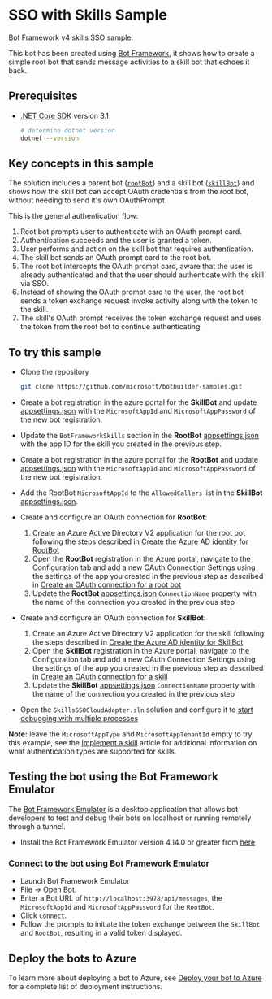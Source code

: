 # SSO with Skills Sample

Bot Framework v4 skills SSO sample.

This bot has been created using [Bot Framework](https://dev.botframework.com), it shows how to create a simple root bot that sends message activities to a skill bot that echoes it back.

## Prerequisites

- [.NET Core SDK](https://dotnet.microsoft.com/download) version 3.1

  ```bash
  # determine dotnet version
  dotnet --version
  ```

## Key concepts in this sample

The solution includes a parent bot ([`rootBot`](RootBot/Bots/RootBot.cs)) and a skill bot ([`skillBot`](SkillBot/Bots/SkillBot.cs)) and shows how the skill bot can accept OAuth credentials from the root bot, without needing to send it's own OAuthPrompt.

This is the general authentication flow:

1. Root bot prompts user to authenticate with an OAuth prompt card.
2. Authentication succeeds and the user is granted a token.
3. User performs and action on the skill bot that requires authentication.
4. The skill bot sends an OAuth prompt card to the root bot.
5. The root bot intercepts the OAuth prompt card, aware that the user is already authenticated and that the user should authenticate with the skill via SSO.
6. Instead of showing the OAuth prompt card to the user, the root bot sends a token exchange request invoke activity along with the token to the skill.
7. The skill's OAuth prompt receives the token exchange request and uses the token from the root bot to continue authenticating.

## To try this sample

- Clone the repository

    ```bash
    git clone https://github.com/microsoft/botbuilder-samples.git
    ```

- Create a bot registration in the azure portal for the **SkillBot** and update [appsettings.json](SkillBot/appsettings.json) with the `MicrosoftAppId` and `MicrosoftAppPassword` of the new bot registration.
- Update the `BotFrameworkSkills` section in the **RootBot** [appsettings.json](RootBot/appsettings.json) with the app ID for the skill you created in the previous step.
- Create a bot registration in the azure portal for the **RootBot** and update [appsettings.json](RootBot/appsettings.json) with the `MicrosoftAppId` and `MicrosoftAppPassword` of the new bot registration.
- Add the RootBot `MicrosoftAppId` to the `AllowedCallers` list in the **SkillBot** [appsettings.json](SkillBot/appsettings.json).
- Create and configure an OAuth connection for **RootBot**:
  1. Create an Azure Active Directory V2 application for the root bot following the steps described in [Create the Azure AD identity for RootBot](https://docs.microsoft.com/en-us/azure/bot-service/bot-builder-authentication-sso?view=azure-bot-service-4.0&tabs=csharp%2Ceml#create-the-azure-ad-identity-for-rootbot)
  1. Open the **RootBot** registration in the Azure portal, navigate to the Configuration tab and add a new OAuth Connection Settings using the settings of the app you created in the previous step as described in [Create an OAuth connection for a root bot](https://docs.microsoft.com/en-us/azure/bot-service/bot-builder-authentication-sso?view=azure-bot-service-4.0&tabs=csharp%2Ceml#create-an-oauth-connection-settings)
  1. Update the **RootBot** [appsettings.json](SkillBot/appsettings.json) `ConnectionName` property with the name of the connection you created in the previous step
- Create and configure an OAuth connection for **SkillBot**:
  1. Create an Azure Active Directory V2 application for the skill following the steps described in [Create the Azure AD identity for SkillBot](https://docs.microsoft.com/en-us/azure/bot-service/bot-builder-authentication-sso?view=azure-bot-service-4.0&tabs=csharp%2Ceml#create-the-azure-ad-identity-for-skillbot)
  2. Open the **SkillBot** registration in the Azure portal, navigate to the Configuration tab and add a new OAuth Connection Settings using the settings of the app you created in the previous step as described in [Create an OAuth connection for a skill](https://docs.microsoft.com/en-us/azure/bot-service/bot-builder-authentication-sso?view=azure-bot-service-4.0&tabs=csharp%2Ceml#create-an-oauth-connection-settings-1)
  3. Update the **SkillBot** [appsettings.json](SkillBot/appsettings.json) `ConnectionName` property with the name of the connection you created in the previous step
- Open the `SkillsSSOCloudAdapter.sln` solution and configure it to [start debugging with multiple processes](https://docs.microsoft.com/en-us/visualstudio/debugger/debug-multiple-processes?view=vs-2019#start-debugging-with-multiple-processes)

**Note:** leave the `MicrosoftAppType` and `MicrosoftAppTenantId` empty to try this example, see the [Implement a skill](https://docs.microsoft.com/en-us/azure/bot-service/skill-implement-skill?view=azure-bot-service-4.0&tabs=cs) article for additional information on what authentication types are supported for skills.

## Testing the bot using the Bot Framework Emulator

The [Bot Framework Emulator](https://github.com/microsoft/botframework-emulator) is a desktop application that allows bot developers to test and debug their bots on localhost or running remotely through a tunnel.

- Install the Bot Framework Emulator version 4.14.0 or greater from [here](https://github.com/Microsoft/BotFramework-Emulator/releases)

### Connect to the bot using Bot Framework Emulator

- Launch Bot Framework Emulator
- File -> Open Bot.
- Enter a Bot URL of `http://localhost:3978/api/messages`, the `MicrosoftAppId` and `MicrosoftAppPassword` for the `RootBot`.
- Click `Connect`.
- Follow the prompts to initiate the token exchange between the `SkillBot` and `RootBot`, resulting in a valid token displayed.

## Deploy the bots to Azure

To learn more about deploying a bot to Azure, see [Deploy your bot to Azure](https://aka.ms/azuredeployment) for a complete list of deployment instructions.
